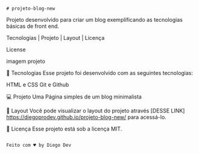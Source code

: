                                                                              # projeto-blog-new

Projeto desenvolvido para criar um blog exemplificando as tecnologias básicas de front end.

Tecnologias   |    Projeto   |    Layout   |    Licença

License


imagem projeto

🚀 Tecnologias
Esse projeto foi desenvolvido com as seguintes tecnologias:

HTML e CSS
Git e Github

💻 Projeto
Uma Página simples de um blog minimalista

🔖 Layout
Você pode visualizar o layout do projeto através [DESSE LINK] https://diegoprodev.github.io/projeto-blog-new/ para acessá-lo.

📝 Licença
Esse projeto está sob a licença MIT.

                                                                         Feito com ♥ by Diego Dev
